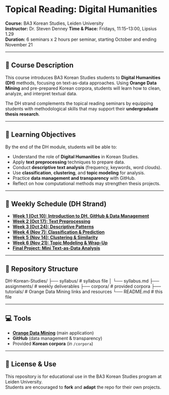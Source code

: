 # Topical Reading: Digital Humanities  
**Course:** BA3 Korean Studies, Leiden University  
**Instructor:** Dr. Steven Denney 
**Time & Place:** Fridays, 11:15–13:00, Lipsius 1.29  
**Duration:** 6 seminars x 2 hours per seminar, starting October and ending November 21

---

## 🎯 Course Description
This course introduces BA3 Korean Studies students to **Digital Humanities (DH)** methods, focusing on text-as-data approaches. Using **Orange Data Mining** and pre-prepared Korean corpora, students will learn how to clean, analyze, and interpret textual data.  

The DH strand complements the topical reading seminars by equipping students with methodological skills that may support their **undergraduate thesis research**.

---

## 📘 Learning Objectives
By the end of the DH module, students will be able to:
- Understand the role of **Digital Humanities** in Korean Studies.  
- Apply **text preprocessing** techniques to prepare data.  
- Conduct **descriptive text analysis** (frequency, keywords, word clouds).  
- Use **classification**, **clustering**, and **topic modeling** for analysis.  
- Practice **data management and transparency** with GitHub.  
- Reflect on how computational methods may strengthen thesis projects.  

---

## 📅 Weekly Schedule (DH Strand)
- **[Week 1 (Oct 10): Introduction to DH, GitHub & Data Management](assignments/week01-deliverable.md)**  
- **[Week 2 (Oct 17): Text Preprocessing](assignments/week02-deliverable.md)**  
- **[Week 3 (Oct 24): Descriptive Patterns](assignments/week03-deliverable.md)**  
- **[Week 4 (Nov 7): Classification & Prediction](assignments/week04-deliverable.md)**  
- **[Week 5 (Nov 14): Clustering & Similarity](assignments/week05-deliverable.md)**  
- **[Week 6 (Nov 21): Topic Modeling & Wrap-Up](assignments/week06-deliverable.md)**  
- **[Final Project: Mini Text-as-Data Analysis](assignments/final-project.md)**  

---

## 📂 Repository Structure

DH-Korean-Studies/
├── syllabus/          # syllabus file
│   └── syllabus.md
├── assignments/       # weekly deliverables
├── corpora/           # provided corpora
├── tutorials/         # Orange Data Mining links and resources
└── README.md          # this file

---

## 💻 Tools
- **[Orange Data Mining](https://orangedatamining.com/)** (main application)  
- **GitHub** (data management & transparency)  
- Provided **Korean corpora** (in `/corpora`)  

---

## 📜 License & Use
This repository is for educational use in the BA3 Korean Studies program at Leiden University.  
Students are encouraged to **fork** and **adapt** the repo for their own projects.  

